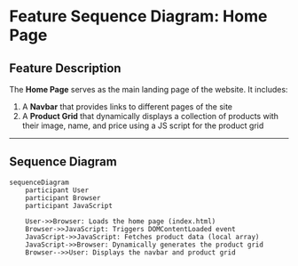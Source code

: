 # Feature Sequence Diagram: Home Page

## Feature Description

The **Home Page** serves as the main landing page of the website. It includes:

1. A **Navbar** that provides links to different pages of the site
2. A **Product Grid** that dynamically displays a collection of products with their image, name, and price using a JS script for the product grid

---

## Sequence Diagram

```mermaid
sequenceDiagram
    participant User
    participant Browser
    participant JavaScript

    User->>Browser: Loads the home page (index.html)
    Browser->>JavaScript: Triggers DOMContentLoaded event
    JavaScript->>JavaScript: Fetches product data (local array)
    JavaScript->>Browser: Dynamically generates the product grid
    Browser-->>User: Displays the navbar and product grid
```
